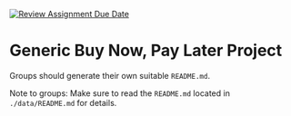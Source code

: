 [![Review Assignment Due Date](https://classroom.github.com/assets/deadline-readme-button-24ddc0f5d75046c5622901739e7c5dd533143b0c8e959d652212380cedb1ea36.svg)](https://classroom.github.com/a/wNN69YNG)
# Generic Buy Now, Pay Later Project
Groups should generate their own suitable `README.md`.

Note to groups: Make sure to read the `README.md` located in `./data/README.md` for details.
